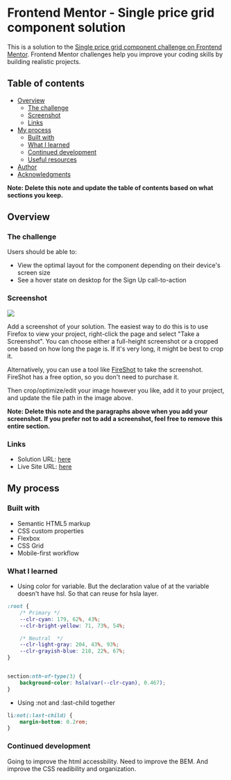 # Frontend Mentor - Single price grid component solution

This is a solution to the [Single price grid component challenge on Frontend Mentor](https://www.frontendmentor.io/challenges/single-price-grid-component-5ce41129d0ff452fec5abbbc). Frontend Mentor challenges help you improve your coding skills by building realistic projects. 

## Table of contents

- [Overview](#overview)
  - [The challenge](#the-challenge)
  - [Screenshot](#screenshot)
  - [Links](#links)
- [My process](#my-process)
  - [Built with](#built-with)
  - [What I learned](#what-i-learned)
  - [Continued development](#continued-development)
  - [Useful resources](#useful-resources)
- [Author](#author)
- [Acknowledgments](#acknowledgments)

**Note: Delete this note and update the table of contents based on what sections you keep.**

## Overview

### The challenge

Users should be able to:

- View the optimal layout for the component depending on their device's screen size
- See a hover state on desktop for the Sign Up call-to-action

### Screenshot

![](./screenshot.jpg)

Add a screenshot of your solution. The easiest way to do this is to use Firefox to view your project, right-click the page and select "Take a Screenshot". You can choose either a full-height screenshot or a cropped one based on how long the page is. If it's very long, it might be best to crop it.

Alternatively, you can use a tool like [FireShot](https://getfireshot.com/) to take the screenshot. FireShot has a free option, so you don't need to purchase it. 

Then crop/optimize/edit your image however you like, add it to your project, and update the file path in the image above.

**Note: Delete this note and the paragraphs above when you add your screenshot. If you prefer not to add a screenshot, feel free to remove this entire section.**

### Links

- Solution URL: [here]()
- Live Site URL: [here]()

## My process

### Built with

- Semantic HTML5 markup
- CSS custom properties
- Flexbox
- CSS Grid
- Mobile-first workflow


### What I learned

- Using color for variable. But the declaration value of at the variable doesn't have hsl. So that can reuse for hsla layer.
```css
:root {
    /* Primary */
    --clr-cyan: 179, 62%, 43%;
    --clr-bright-yellow: 71, 73%, 54%;

    /* Neutral  */
    --clr-light-gray: 204, 43%, 93%;
    --clr-grayish-blue: 218, 22%, 67%;
}


section:nth-of-type(3) {
    background-color: hsla(var(--clr-cyan), 0.467);
}

```

- Using :not and :last-child together
```css
li:not(:last-child) {
    margin-bottom: 0.2rem;
}
```




### Continued development

Going to improve the html accessbility. Need to improve the BEM. 
And improve the CSS readibility and organization.